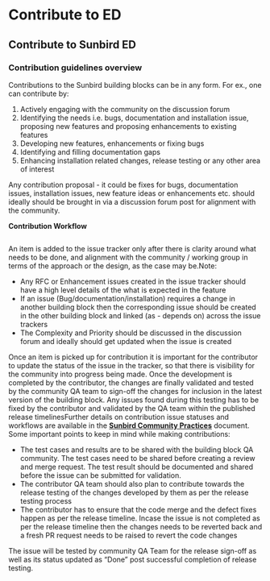 # Contribute to ED

## Contribute to Sunbird ED

### **Contribution guidelines overview**

Contributions to the Sunbird building blocks can be in any form. For ex., one can contribute by:

1. Actively engaging with the community on the discussion forum
2. Identifying the needs i.e. bugs, documentation and installation issue, proposing new features and proposing enhancements to existing features
3. Developing new features, enhancements or fixing bugs
4. Identifying and filling documentation gaps
5. Enhancing installation related changes, release testing or any other area of interest

​Any contribution proposal - it could be fixes for bugs, documentation issues, installation issues, new feature ideas or enhancements etc. should ideally should be brought in via a discussion forum post for alignment with the community.​​

**Contribution Workflow**

<figure><img src="https://1497159047-files.gitbook.io/~/files/v0/b/gitbook-x-prod.appspot.com/o/spaces%2F4ZKyfmmhMWpPkD6iYvKF%2Fuploads%2FjIvkMn7b8Dvg2BZyMLqs%2FScreenshot%202023-01-27%20at%201.03.59%20PM.png?alt=media&#x26;token=7d0c15f2-e724-4288-87f7-ffbe16c5de33" alt=""><figcaption></figcaption></figure>

An item is added to the issue tracker only after there is clarity around what needs to be done, and alignment with the community / working group in terms of the approach or the design, as the case may be.Note:

* Any RFC or Enhancement issues created in the issue tracker should have a high level details of the what is expected in the feature
* If an issue (Bug/documentation/installation) requires a change in another building block then the corresponding issue should be created in the other building block and linked (as - depends on) across the issue trackers
* The Complexity and Priority should be discussed in the discussion forum and ideally should get updated when the issue is created

Once an item is picked up for contribution it is important for the contributor to update the status of the issue in the tracker, so that there is visibility for the community into progress being made. Once the development is completed by the contributor, the changes are finally validated and tested by the community QA team to sign-off the changes for inclusion in the latest version of the building block. Any issues found during this testing has to be fixed by the contributor and validated by the QA team within the published release timelinesFurther details on contribution issue statuses and workflows are available in the [**Sunbird Community Practices**](https://sunbird.gitbook.io/sunbird-community-practices/VJZlxBFjATn5Y97QSiJB/) document.​Some important points to keep in mind while making contributions:

* The test cases and results are to be shared with the building block QA community. The test cases need to be shared before creating a review and merge request. The test result should be documented and shared before the issue can be submitted for validation.
* The contributor QA team should also plan to contribute towards the release testing of the changes developed by them as per the release testing process
* The contributor has to ensure that the code merge and the defect fixes happen as per the release timeline. Incase the issue is not completed as per the release timeline then the changes needs to be reverted back and a fresh PR request needs to be raised to revert the code changes

The issue will be tested by community QA Team for the release sign-off as well as its status updated as “Done” post successful completion of release testing.​
